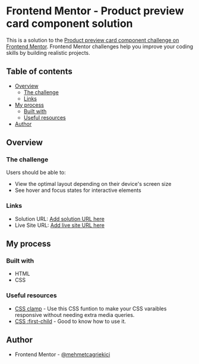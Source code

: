 # Frontend Mentor - Product preview card component solution

This is a solution to the [Product preview card component challenge on Frontend Mentor](https://www.frontendmentor.io/challenges/product-preview-card-component-GO7UmttRfa). Frontend Mentor challenges help you improve your coding skills by building realistic projects.

## Table of contents

- [Overview](#overview)
  - [The challenge](#the-challenge)
  - [Links](#links)
- [My process](#my-process)
  - [Built with](#built-with)
  - [Useful resources](#useful-resources)
- [Author](#author)

## Overview

### The challenge

Users should be able to:

- View the optimal layout depending on their device's screen size
- See hover and focus states for interactive elements

### Links

- Solution URL: [Add solution URL here](https://your-solution-url.com)
- Live Site URL: [Add live site URL here](https://your-live-site-url.com)

## My process

### Built with

- HTML
- CSS

### Useful resources

- [CSS clamp](https://developer.mozilla.org/en-US/docs/Web/CSS/clamp) - Use this CSS funtion to make your CSS varaibles responsive without needing extra media queries.
- [CSS :first-child](https://developer.mozilla.org/en-US/docs/Web/CSS/:first-child) - Good to know how to use it.

## Author

- Frontend Mentor - [@mehmetcagriekici](https://www.frontendmentor.io/profile/mehmetcagriekici)
